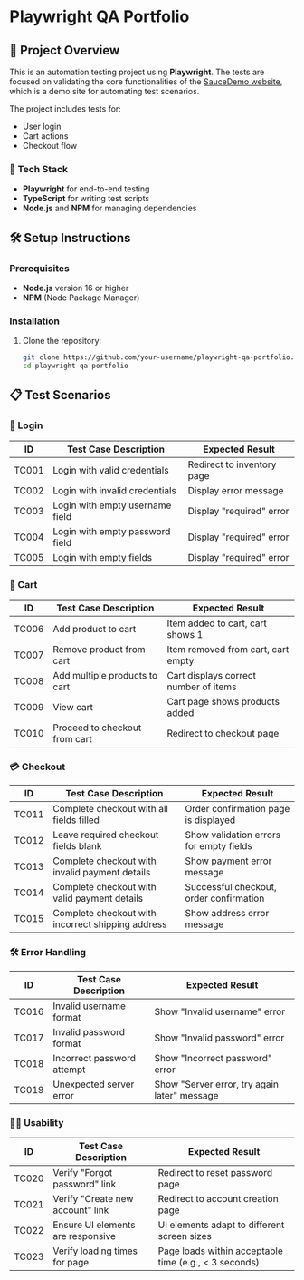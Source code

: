 # Playwright QA Portfolio

## 🧪 Project Overview

This is an automation testing project using **Playwright**. The tests are focused on validating the core functionalities of the [SauceDemo website](https://www.saucedemo.com/), which is a demo site for automating test scenarios.

The project includes tests for:
- User login
- Cart actions
- Checkout flow

### 🔧 Tech Stack
- **Playwright** for end-to-end testing
- **TypeScript** for writing test scripts
- **Node.js** and **NPM** for managing dependencies

## 🛠️ Setup Instructions

### Prerequisites
- **Node.js** version 16 or higher
- **NPM** (Node Package Manager)

### Installation

1. Clone the repository:
   ```bash
   git clone https://github.com/your-username/playwright-qa-portfolio.git
   cd playwright-qa-portfolio

## 📋 Test Scenarios

### 🔐 Login

| ID    | Test Case Description               | Expected Result                |
|-------|-------------------------------------|--------------------------------|
| TC001 | Login with valid credentials        | Redirect to inventory page     |
| TC002 | Login with invalid credentials      | Display error message          |
| TC003 | Login with empty username field    | Display "required" error       |
| TC004 | Login with empty password field    | Display "required" error       |
| TC005 | Login with empty fields            | Display "required" error       |

### 🛒 Cart

| ID    | Test Case Description               | Expected Result                |
|-------|-------------------------------------|--------------------------------|
| TC006 | Add product to cart                | Item added to cart, cart shows 1 |
| TC007 | Remove product from cart           | Item removed from cart, cart empty |
| TC008 | Add multiple products to cart      | Cart displays correct number of items |
| TC009 | View cart                          | Cart page shows products added |
| TC010 | Proceed to checkout from cart      | Redirect to checkout page     |

### 💳 Checkout

| ID    | Test Case Description               | Expected Result                |
|-------|-------------------------------------|--------------------------------|
| TC011 | Complete checkout with all fields filled | Order confirmation page is displayed |
| TC012 | Leave required checkout fields blank | Show validation errors for empty fields |
| TC013 | Complete checkout with invalid payment details | Show payment error message |
| TC014 | Complete checkout with valid payment details | Successful checkout, order confirmation |
| TC015 | Complete checkout with incorrect shipping address | Show address error message |

### 🛠️ Error Handling

| ID    | Test Case Description               | Expected Result                |
|-------|-------------------------------------|--------------------------------|
| TC016 | Invalid username format            | Show "Invalid username" error |
| TC017 | Invalid password format            | Show "Invalid password" error |
| TC018 | Incorrect password attempt         | Show "Incorrect password" error |
| TC019 | Unexpected server error            | Show "Server error, try again later" message |

### 🧑‍💻 Usability

| ID    | Test Case Description               | Expected Result                |
|-------|-------------------------------------|--------------------------------|
| TC020 | Verify "Forgot password" link       | Redirect to reset password page |
| TC021 | Verify "Create new account" link    | Redirect to account creation page |
| TC022 | Ensure UI elements are responsive   | UI elements adapt to different screen sizes |
| TC023 | Verify loading times for page       | Page loads within acceptable time (e.g., < 3 seconds) |
